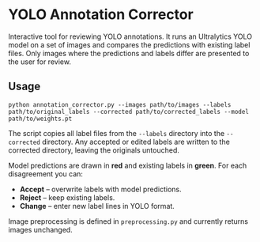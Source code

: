 # YOLO Annotation Corrector

Interactive tool for reviewing YOLO annotations. It runs an Ultralytics YOLO model on a set of images and compares the predictions with existing label files. Only images where the predictions and labels differ are presented to the user for review.

## Usage

```
python annotation_corrector.py --images path/to/images --labels path/to/original_labels --corrected path/to/corrected_labels --model path/to/weights.pt
```

The script copies all label files from the `--labels` directory into the `--corrected` directory. Any accepted or edited labels are written to the corrected directory, leaving the originals untouched.

Model predictions are drawn in **red** and existing labels in **green**. For each disagreement you can:

* **Accept** – overwrite labels with model predictions.
* **Reject** – keep existing labels.
* **Change** – enter new label lines in YOLO format.

Image preprocessing is defined in `preprocessing.py` and currently returns images unchanged.
